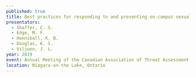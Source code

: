 ```yaml
---
published: true
title: Best practices for responding to and preventing on-campus sexual violence.
presentators:
  - Shaffer, C. S.
  - Edge, M. F.
  - Hanniball, K. B.
  - Douglas, K. S.
  - Viljoen, J. L.
year: 2019
event: Annual Meeting of the Canadian Association of Threat Assessment Professionals
location: Niagara-on-the Lake, Ontario
---
```

